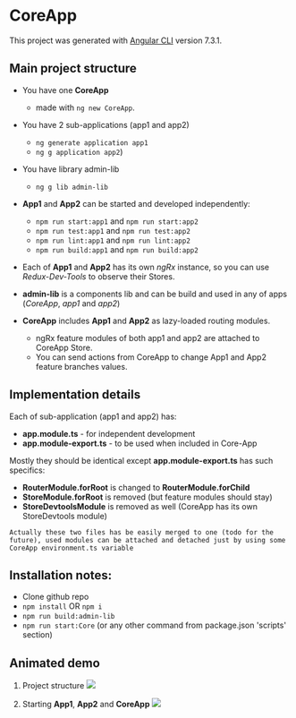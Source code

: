 # CoreApp

This project was generated with [Angular CLI](https://github.com/angular/angular-cli) version 7.3.1.

## Main project structure

- You have one **CoreApp**
    * made with `ng new CoreApp`.


- You have 2 sub-applications (app1 and app2) 

    * `ng generate application app1`
    * `ng g application app2`)

- You have library admin-lib 

    * `ng g lib admin-lib`

- **App1** and **App2** can be started and developed independently:
    * `npm run start:app1` and `npm run start:app2`
    * `npm run test:app1` and `npm run test:app2`
    * `npm run lint:app1` and `npm run lint:app2`
    * `npm run build:app1` and `npm run build:app2`

- Each of **App1** and **App2** has its own _ngRx_ instance, so you can use _Redux-Dev-Tools_ to observe their Stores.

- **admin-lib** is a components lib and can be build and used in any of apps (_CoreApp_, _app1_ and _app2_)

- **CoreApp** includes **App1** and **App2** as lazy-loaded routing modules. 
    * ngRx feature modules of both app1 and app2 are attached to CoreApp Store.
    * You can send actions from CoreApp to change App1 and App2 feature branches values.

## Implementation details

Each of sub-application (app1 and app2) has:
 - **app.module.ts** - for independent development
 - **app.module-export.ts** - to be used when included in Core-App

Mostly they should be identical except **app.module-export.ts** has such specifics:
- **RouterModule.forRoot** is changed to **RouterModule.forChild**
- **StoreModule.forRoot** is removed (but feature modules should stay)
- **StoreDevtoolsModule** is removed as well (CoreApp has its own StoreDevtools module)

```Actually these two files has be easily merged to one (todo for the future), used modules can be attached and detached just by using some CoreApp environment.ts variable```

## Installation notes:
* Clone github repo 
* `npm install` OR `npm i`
* `npm run build:admin-lib`
* `npm run start:Core` (or any other command from package.json 'scripts' section)

## Animated demo
1. Project structure
![](CoreApp-project-structure.gif)

2. Starting **App1**, **App2** and **CoreApp**
![](CoreApp-start_apps_separately.gif)

